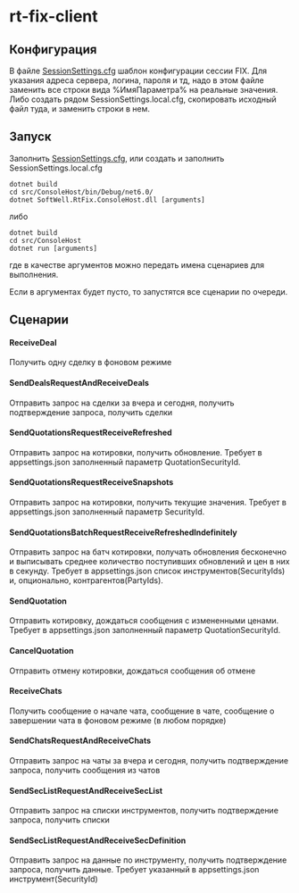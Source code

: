 # rt-fix-client

## Конфигурация

В файле [SessionSettings.cfg](./SessionSettings.cfg) шаблон конфигурации сессии FIX. Для указания адреса сервера, логина, пароля и тд, надо в этом файле заменить все строки вида %ИмяПараметра% на реальные значения. Либо создать рядом SessionSettings.local.cfg, скопировать исходный файл туда, и заменить строки в нем.

## Запуск

Заполнить [SessionSettings.cfg](./SessionSettings.cfg), или создать и заполнить SessionSettings.local.cfg

``` console
dotnet build
cd src/ConsoleHost/bin/Debug/net6.0/
dotnet SoftWell.RtFix.ConsoleHost.dll [arguments]
```

либо 

``` console
dotnet build
cd src/ConsoleHost
dotnet run [arguments]
```

где в качестве аргументов можно передать имена сценариев для выполнения.

Если в аргументах будет пусто, то запустятся все сценарии по очереди.

## Сценарии

#### ReceiveDeal

Получить одну сделку в фоновом режиме

#### SendDealsRequestAndReceiveDeals

Отправить запрос на сделки за вчера и сегодня, получить подтверждение запроса, получить сделки

#### SendQuotationsRequestReceiveRefreshed

Отправить запрос на котировки, получить обновление. Требует в appsettings.json заполненный параметр QuotationSecurityId.

#### SendQuotationsRequestReceiveSnapshots

Отправить запрос на котировки, получить текущие значения. Требует в appsettings.json заполненный параметр SecurityId.

#### SendQuotationsBatchRequestReceiveRefreshedIndefinitely

Отправить запрос на батч котировки, получать обновления бесконечно и выписывать среднее количество поступивших обновлений и цен в них в секунду. Требует в appsettings.json список инструментов(SecurityIds) и, опционально, контрагентов(PartyIds).

#### SendQuotation

Отправить котировку, дождаться сообщения с измененными ценами. Требует в appsettings.json заполненный параметр QuotationSecurityId.

#### CancelQuotation

Отправить отмену котировки, дождаться сообщения об отмене

#### ReceiveChats

Получить сообщение о начале чата, сообщение в чате, сообщение о завершении чата в фоновом режиме (в любом порядке)

#### SendChatsRequestAndReceiveChats

Отправить запрос на чаты за вчера и сегодня, получить подтверждение запроса, получить сообщения из чатов

#### SendSecListRequestAndReceiveSecList

Отправить запрос на списки инструментов, получить подтверждение запроса, получить списки

#### SendSecListRequestAndReceiveSecDefinition

Отправить запрос на данные по инструменту, получить подтверждение запроса, получить данные. Требует указанный в appsettings.json инструмент(SecurityId)